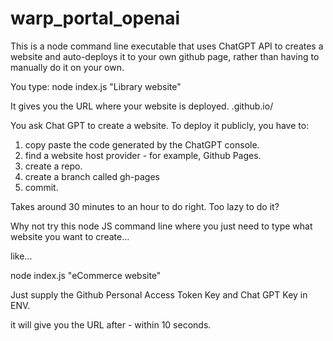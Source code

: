 # warp_portal_openai

This is a node command line executable that uses ChatGPT API to creates a website and auto-deploys it to your own github page, rather than having to manually do it on your own.

You type:
node index.js "Library website"

It gives you the URL where your website is deployed.
<owner>.github.io/<uniqueURL>


You ask Chat GPT to create a website.
To deploy it publicly, you have to:
1. copy paste the code generated by the ChatGPT console.
2. find a website host provider - for example, Github Pages.
3. create a repo.
4. create a branch called gh-pages
5. commit.

Takes around 30 minutes to an hour to do right.
Too lazy to do it?

Why not try this node JS command line where you just need to type what website you want to create...

like...

node index.js "eCommerce website"

Just supply the Github Personal Access Token Key and Chat GPT Key in ENV.

it will give you the URL after - within 10 seconds.
